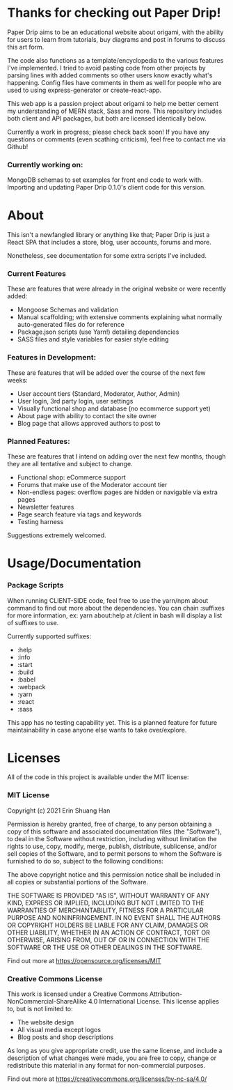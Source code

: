 # Thanks for checking out Paper Drip!

Paper Drip aims to be an educational website about origami, with the ability
for users to learn from tutorials, buy diagrams and post in forums to discuss
this art form.

The code also functions as a template/encyclopedia to the various features I've implemented. I tried to avoid pasting code from other projects by parsing lines with added comments so other users know exactly what's happening. Config files have comments in them as well for people who are used to using express-generator or create-react-app.

This web app is a passion project about origami to help me better cement my
understanding of MERN stack, Sass and more. This repository includes both
client and API packages, but both are licensed identically below.

Currently a work in progress; please check back soon! If you have any questions
or comments (even scathing criticism), feel free to contact me via Github!

### Currently working on:
MongoDB schemas to set examples for front end code to work with.
Importing and updating Paper Drip 0.1.0's client code for this version.

# About

This isn't a newfangled library or anything like that; Paper Drip is just a 
React SPA that includes a store, blog, user accounts, forums and more.

Nonetheless, see documentation for some extra scripts I've included.

### Current Features

These are features that were already in the original website or were recently
added:

- Mongoose Schemas and validation
- Manual scaffolding; with extensive comments explaining what normally auto-generated files do for reference
- Package.json scripts (use Yarn!) detailing dependencies
- SASS files and style variables for easier style editing

### Features in Development:

These are features that will be added over the course of the next few weeks:

- User account tiers (Standard, Moderator, Author, Admin)
- User login, 3rd party login, user settings
- Visually functional shop and database (no ecommerce support yet)
- About page with ability to contact the site owner
- Blog page that allows approved authors to post to

### Planned Features:

These are features that I intend on adding over the next few months, though
they are all tentative and subject to change.

- Functional shop: eCommerce support
- Forums that make use of the Moderator account tier
- Non-endless pages: overflow pages are hidden or navigable via extra pages
- Newsletter features
- Page search feature via tags and keywords
- Testing harness

Suggestions extremely welcomed.

# Usage/Documentation

### Package Scripts

When running CLIENT-SIDE code, feel free to use the yarn/npm about command
to find out more about the dependencies. You can chain :suffixes for more
information, ex: yarn about:help at /client in bash will display a list of suffixes to use.

Currently supported suffixes:
- :help
- :info
- :start
- :build
- :babel
- :webpack
- :yarn
- :react
- :sass

This app has no testing capability yet. This is a planned feature for future
maintainability in case anyone else wants to take over/explore.

# Licenses

All of the code in this project is available under the MIT license:

### MIT License

Copyright (c) 2021 Erin Shuang Han

Permission is hereby granted, free of charge, to any person obtaining a copy
of this software and associated documentation files (the "Software"), to deal
in the Software without restriction, including without limitation the rights
to use, copy, modify, merge, publish, distribute, sublicense, and/or sell
copies of the Software, and to permit persons to whom the Software is
furnished to do so, subject to the following conditions:

The above copyright notice and this permission notice shall be included in all
copies or substantial portions of the Software.

THE SOFTWARE IS PROVIDED "AS IS", WITHOUT WARRANTY OF ANY KIND, EXPRESS OR
IMPLIED, INCLUDING BUT NOT LIMITED TO THE WARRANTIES OF MERCHANTABILITY,
FITNESS FOR A PARTICULAR PURPOSE AND NONINFRINGEMENT. IN NO EVENT SHALL THE
AUTHORS OR COPYRIGHT HOLDERS BE LIABLE FOR ANY CLAIM, DAMAGES OR OTHER
LIABILITY, WHETHER IN AN ACTION OF CONTRACT, TORT OR OTHERWISE, ARISING FROM,
OUT OF OR IN CONNECTION WITH THE SOFTWARE OR THE USE OR OTHER DEALINGS IN THE
SOFTWARE.

Find out more at https://opensource.org/licenses/MIT

### Creative Commons License

This work is licensed under a Creative Commons 
Attribution-NonCommercial-ShareAlike 4.0 International License. This license
applies to, but is not limited to:

- The website design
- All visual media except logos
- Blog posts and shop descriptions

As long as you give appropriate credit, use the same license, and include
a description of what changes were made, you are free to copy, change or
redistribute this material in any format for non-commercial purposes.

Find out more at https://creativecommons.org/licenses/by-nc-sa/4.0/